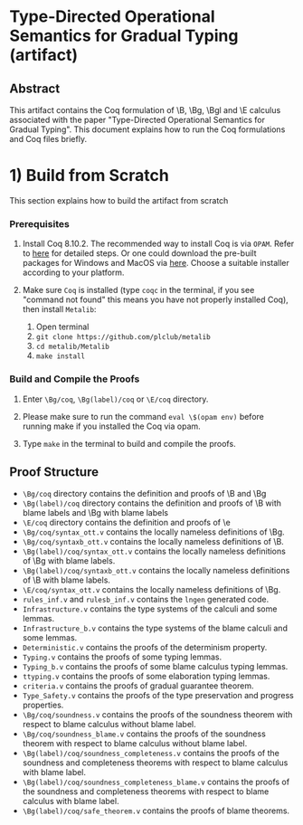 # Type-Directed Operational Semantics for Gradual Typing (artifact)

## Abstract

This artifact contains the Coq formulation of \B, \Bg, \Bgl and \E calculus associated with 
the paper "Type-Directed Operational Semantics for Gradual Typing". This document 
explains how to run the Coq formulations and Coq files briefly. 


# 1) Build from Scratch #

This section explains how to build the artifact from scratch

### Prerequisites

1. Install Coq 8.10.2.
   The recommended way to install Coq is via `OPAM`. Refer to
   [here](https://coq.inria.fr/opam/www/using.html) for detailed steps. Or one could
   download the pre-built packages for Windows and MacOS via
   [here](https://github.com/coq/coq/releases/tag/V8.10.2). Choose a suitable installer
   according to your platform.

2. Make sure `Coq` is installed (type `coqc` in the terminal, if you see "command
   not found" this means you have not properly installed Coq), then install `Metalib`:
   1. Open terminal
   2. `git clone https://github.com/plclub/metalib`
   3. `cd metalib/Metalib`
   5. `make install`


### Build and Compile the Proofs

1. Enter  `\Bg/coq`, `\Bg(label)/coq` or ``\E/coq``  directory.

2. Please make sure to run the command `eval \$(opam env)` before running make if 
   you installed the Coq via opam. 

3. Type `make` in the terminal to build and compile the proofs.


## Proof Structure

- `\Bg/coq` directory contains the definition and proofs of \B and \Bg
- `\Bg(label)/coq` directory contains the definition and proofs of \B with blame labels and \Bg with blame labels  
- `\E/coq` directory contains the definition and proofs of \e
- `\Bg/coq/syntax_ott.v` contains the locally nameless definitions of \Bg.
- `\Bg/coq/syntaxb_ott.v` contains the locally nameless definitions of \B.
- `\Bg(label)/coq/syntax_ott.v` contains the locally nameless definitions of \Bg with blame labels.
- `\Bg(label)/coq/syntaxb_ott.v` contains the locally nameless definitions of \B with blame labels.
- `\E/coq/syntax_ott.v` contains the locally nameless definitions of \Bg.
- `rules_inf.v` and `rulesb_inf.v` contains the `lngen` generated code.
- `Infrastructure.v` contains the type systems of the calculi and some lemmas.
- `Infrastructure_b.v` contains the type systems of the blame calculi and some lemmas.
- `Deterministic.v` contains the proofs of the determinism property.
- `Typing.v` contains the proofs of some typing lemmas.
- `Typing_b.v` contains the proofs of some blame calculus typing lemmas.
- `ttyping.v` contains the proofs of some elaboration typing lemmas.
- `criteria.v` contains the proofs of gradual guarantee theorem.
- `Type_Safety.v` contains the proofs of the type preservation and progress properties.
- `\Bg/coq/soundness.v` contains the proofs of the soundness theorem with respect to blame calculus without blame label.
- `\Bg/coq/soundness_blame.v` contains the proofs of the soundness theorem with respect to blame calculus without blame label.
- `\Bg(label)/coq/soundness_completeness.v` contains the proofs of the soundness and completeness theorems with respect to blame calculus with  blame   label.
- `\Bg(label)/coq/soundness_completeness_blame.v` contains the proofs of the soundness and completeness theorems with respect to blame calculus with blame label.
- `\Bg(label)/coq/safe_theorem.v` contains the proofs of blame theorems.
